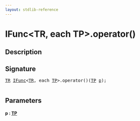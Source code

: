 ```yaml
---
layout: stdlib-reference
---
```


# IFunc\<TR, each TP\>\.operator\(\)

## Description





## Signature 

<pre>
<a href="../index.md#typeparam-TR" class="code_type">TR</a> <a href="../index.md" class="code_type">IFunc</a>&lt;<a href="../index.md#typeparam-TR" class="code_type">TR</a>, <span class="code_keyword">each</span> <a href="../index.md#typeparam-TP" class="code_type">TP</a>&gt;.operator()(<a href="../index.md#typeparam-TP" class="code_type">TP</a> <a href=".#decl-p" class="code_param">p</a>);

</pre>

## Parameters

####  <a id="decl-p"></a>p  : [TP](../index.md#typeparam-TP)

